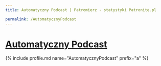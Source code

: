 ```yaml
---
title: Automatyczny Podcast | Patromierz - statystyki Patronite.pl

permalink: /AutomatycznyPodcast
---
```


# [Automatyczny Podcast](https://patronite.pl/AutomatycznyPodcast)

{% include profile.md name="AutomatycznyPodcast" prefix="a" %}
